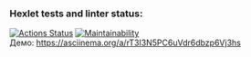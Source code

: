 ### Hexlet tests and linter status:
[![Actions Status](https://github.com/4l3xT4lk3r/java-project-61/workflows/hexlet-check/badge.svg)](https://github.com/4l3xT4lk3r/java-project-61/actions)
[![Maintainability](https://api.codeclimate.com/v1/badges/6595f1565eebc72570ab/maintainability)](https://codeclimate.com/github/4l3xT4lk3r/java-project-61/maintainability)  
Демо: https://asciinema.org/a/rT3I3N5PC6uVdr6dbzp6Vj3hs